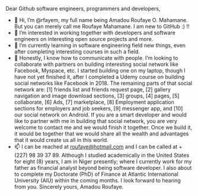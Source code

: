 Dear Github software engineers, programmers and developers,
- 👋 Hi, I’m @rfayem, my full name being Amadou Roufaye O. Mahamane. But you can merely call me Roufaye Mahamane. I am new to GitHub :) !!
- 👀 I’m interested in working together with developers and software engineers on interesting open source projects and more. 
- 🌱 I’m currently learning in software engineering field new things, even after completing interesting courses in such a field.
- 💞️ Honestly, I know how to communicate with people. I’m looking to collaborate with partners on building interesting social network like Facebook, Myspace, etc. 
I started building one on my laptop, though I have not yet finished it, after I completed a Udemy course on building social networks like Facebook in 2018.
The remaining parts of that social network are: [1] friends list and friends request page, [2] gallery navigation and image download sections, [3] groups, [4] pages, [5] collaborate, [6] Ads, [7] marketplace, [8] Employment application sections for employers and job seekers, [9] messenger app, and [10] our social network on Android. 
If you are a smart developer and would like to partner with me in building that social network, you are very welcome to contact me and we would finish it together. 
Once we build it, it would be together that we would share all the wealth and advantages that it would create us all in this world.
- 📫 I can be reached at roufaye@hotmail.com and I can be called at +(227) 98 39 37 89. Although I studied academically in the United States for eight (8) years, 
I am in Niger presently; where I currently work for my father as financial analyst beyond being software developer. 
I also about to complete my Doctorate (PhD) of Finance at Atlantic International University (AIU) within the coming months.
I look forward to hearing from you.
Sincerely yours,
Amadou Roufaye.

<!---
rfayem/rfayem is a ✨ special ✨ repository because its `README.md` (this file) appears on your GitHub profile.
You can click the Preview link to take a look at your changes.
--->
